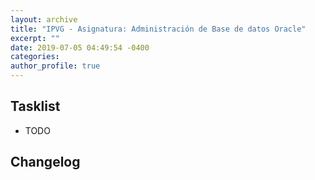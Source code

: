 ```yaml
---
layout: archive
title: "IPVG - Asignatura: Administración de Base de datos Oracle"
excerpt: ""
date: 2019-07-05 04:49:54 -0400
categories: 
author_profile: true
---
```


## Tasklist

- TODO

## Changelog

